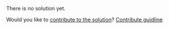 
There is no solution yet.

Would you like to [contribute to the solution](https://github.com/BFEdev/BFE.dev-solutions/blob/main/question/What-is-the-difference-between-setTimeout-and-setInterval_en.md)? [Contribute guidline](https://github.com/BFEdev/BFE.dev-solutions#how-to-contribute)
